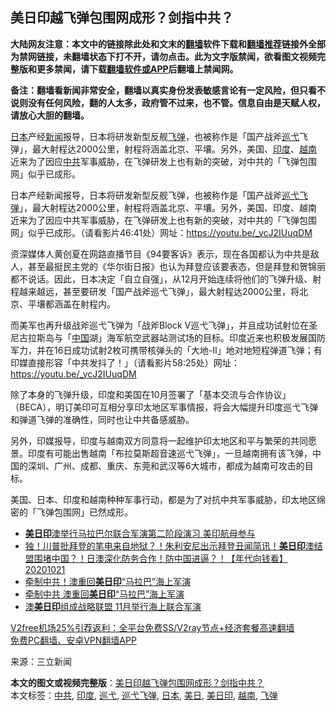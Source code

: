  <h2>美日印越飞弹包围网成形？剑指中共？</h2> <p class="notice"><b>大陆网友注意：本文中的链接除此处和文末的<a href="https://github.com/bannedbook/fanqiang" >翻墙</a>软件下载和<a href="https://github.com/killgcd/justmysocks/blob/master/README.md">翻墙推荐</a>链接外全部为禁网链接，未翻墙状态下打不开，请勿点击。此为文字版禁闻，欲看图文视频完整版和更多禁闻，请下载<a href="https://github.com/bannedbook/fanqiang">翻墙软件或APP</a>后翻墙上禁闻网。</p><p>备注：翻墙看新闻非常安全，翻墙以真实身份发表敏感言论有一定风险，但只看不说则没有任何风险，翻的人太多，政府管不过来，也不管。信息自由是天赋人权，请放心大胆的翻墙。</b></p>  <div class="entry"> <p id="summary"><a href="https://www.bannedbook.org/bnews/tag/%e6%97%a5%e6%9c%ac/" class="st_tag internal_tag" rel="tag" title="标签 日本 下的日志">日本</a>产经<span class='wp_keywordlink_affiliate'><a href="https://www.bannedbook.org/" title="新闻">新闻</a></span>报导，日本将研发新型反舰<a href="https://www.bannedbook.org/bnews/tag/%e9%a3%9e%e5%bc%b9/" class="st_tag internal_tag" rel="tag" title="标签 飞弹 下的日志">飞弹</a>，也被称作是「国产战斧<a href="https://www.bannedbook.org/bnews/tag/%E5%B7%A1%E5%BC%8B/" class="st_tag internal_tag" rel="tag" title="标签 巡弋 下的日志">巡弋</a>飞弹」，最大射程达2000公里，射程将涵盖北京、平壤。另外，美国、<a href="https://www.bannedbook.org/bnews/tag/%e5%8d%b0%e5%ba%a6/" class="st_tag internal_tag" rel="tag" title="标签 印度 下的日志">印度</a>、<a href="https://www.bannedbook.org/bnews/tag/%e8%b6%8a%e5%8d%97/" class="st_tag internal_tag" rel="tag" title="标签 越南 下的日志">越南</a>近来为了因应<a href="https://www.bannedbook.org/bnews/tag/%e4%b8%ad%e5%85%b1/" class="st_tag internal_tag" rel="tag" title="标签 中共 下的日志">中共</a>军事威胁，在飞弹研发上也有新的突破，对中共的「飞弹包围网」似乎已成形。</p> <p>日本产经新闻报导，日本将研发新型反舰飞弹，也被称作是「国产战斧<a href="https://www.bannedbook.org/bnews/tag/%E5%B7%A1%E5%BC%8B%E9%A3%9E%E5%BC%B9/" class="st_tag internal_tag" rel="tag" title="标签 巡弋飞弹 下的日志">巡弋飞弹</a>」，最大射程达2000公里，射程将涵盖北京、平壤。另外，美国、印度、越南近来为了因应中共军事威胁，在飞弹研发上也有新的突破，对中共的「飞弹包围网」似乎已成形。（请看影片46:41处）网址：<a href="https://youtu.be/_vcJ2IUuqDM">https://youtu.be/_vcJ2IUuqDM</a></p>  <p>资深媒体人黄创夏在网路直播节目《94要客诉》表示，现在各国都认为中共是敌人，甚至最挺民主党的《华尔街日报》也认为拜登应该要表态，但是拜登和贺锦丽都不说话。因此，日本决定「自立自强」，从12月开始连续将他们的飞弹升级、射程越来越远，甚至要研发「国产战斧巡弋飞弹」，最大射程达2000公里，将北京、平壤都涵盖在射程内。</p> <p>而美军也再升级战斧巡弋飞弹为「战斧Block V巡弋飞弹」，并且成功试射位在圣尼古拉斯岛与「<span class='wp_keywordlink_affiliate'><a href="https://www.bannedbook.org/" title="中国" target="_blank">中国</a></span>湖」海军航空武器站测试场的目标。印度近来也积极发展国防军力，并在16日成功试射2枚可携带核弹头的「大地-II」地对地短程弹道飞弹；有印媒直接形容「中共发抖了！」（请看影片58:25处）网址：<a href="https://youtu.be/_vcJ2IUuqDM">https://youtu.be/_vcJ2IUuqDM</a></p>  <p>除了本身的飞弹升级，印度和美国在10月签署了「基本交流与合作协议」（BECA），明订美印可互相分享印太地区军事情报，将会大幅提升印度巡弋飞弹和弹道飞弹的准确性，同时也让中共备感威胁。</p> <p>另外，印媒报导，印度与越南双方同意将一起维护印太地区和平与繁荣的共同愿景。印度有可能出售越南「布拉莫斯超音速巡弋飞弹」，一旦越南拥有该飞弹，中国的深圳、广州、成都、重庆、东莞和武汉等6大城市，都成为越南可攻击的目标。</p>  <p>美国、日本、印度和越南种种军事行动，都是为了对抗中共军事威胁，印太地区绵密的「飞弹包围网」已然成形。</p> <ul class='op-related-articles' title='相关阅读'> <li><a href='https://www.bannedbook.org/bnews/worldnews/usa/20201118/1433094.html' target='_blank'><b>美日印</b>澳举行马拉巴尔联合军演第二阶段演习 美印航母参与</a></li> <li><a href='https://www.bannedbook.org/bnews/taiwannews/20201021/1417879.html' target='_blank'>独！川普批拜登的笔电来自地狱？！朱利安尼出示拜登丑闻简讯！<b>美日印</b>澳结盟围堵中国？！日澳深化防务合作！防中国进逼？！【年代向钱看】20201021</a></li> <li><a href='https://www.bannedbook.org/bnews/taiwannews/20201021/1417697.html' target='_blank'>牵制中共！澳重回<b>美日印</b>“马拉巴”海上军演</a></li> <li><a href='https://www.bannedbook.org/bnews/bannedvideo/20201021/1417626.html' target='_blank'>牵制中共 澳重回<b>美日印</b>“马拉巴”海上军演</a></li> <li><a href='https://www.bannedbook.org/bnews/comments/20201021/1417559.html' target='_blank'>澳<b>美日印</b>组成战略联盟 11月举行海上联合军演</a></li> </ul> <p class="texttj"> <a href="https://github.com/bannedbook/fanqiang/wiki/V2ray%E6%9C%BA%E5%9C%BA" target="_blank">V2free机场25%引荐返利：全平台免费SS/V2ray节点+经济套餐高速翻墙</a><br/> <a href="https://github.com/bannedbook/fanqiang/wiki/%E7%A6%81%E9%97%BB%E7%BD%91%E5%AE%89%E5%8D%93%E7%BF%BB%E5%A2%99%E6%96%B0%E9%97%BBAPP" target="_blank">免费PC翻墙、安卓VPN翻墙APP</a></p><p> 来源：三立新闻 </p><a name='sharetosocial'></a>       <div><b>本文的图文或视频完整版</b>：<a href='https://www.bannedbook.org/bnews/cbnews/20201231/1458180.html'>美日印越飞弹包围网成形？剑指中共？</a></div>  </div><!--END ENTRY--> <div class="postfooter"> <div>本文标签：<a href="https://www.bannedbook.org/bnews/tag/%e4%b8%ad%e5%85%b1/" rel="tag">中共</a>, <a href="https://www.bannedbook.org/bnews/tag/%e5%8d%b0%e5%ba%a6/" rel="tag">印度</a>, <a href="https://www.bannedbook.org/bnews/tag/%E5%B7%A1%E5%BC%8B/" rel="tag">巡弋</a>, <a href="https://www.bannedbook.org/bnews/tag/%E5%B7%A1%E5%BC%8B%E9%A3%9E%E5%BC%B9/" rel="tag">巡弋飞弹</a>, <a href="https://www.bannedbook.org/bnews/tag/%e6%97%a5%e6%9c%ac/" rel="tag">日本</a>, <a href="https://www.bannedbook.org/bnews/tag/%E7%BE%8E%E6%97%A5/" rel="tag">美日</a>, <a href="https://www.bannedbook.org/bnews/tag/%E7%BE%8E%E6%97%A5%E5%8D%B0/" rel="tag">美日印</a>, <a href="https://www.bannedbook.org/bnews/tag/%e8%b6%8a%e5%8d%97/" rel="tag">越南</a>, <a href="https://www.bannedbook.org/bnews/tag/%e9%a3%9e%e5%bc%b9/" rel="tag">飞弹</a></div>  </div><!--END POSTFOOTER--> 